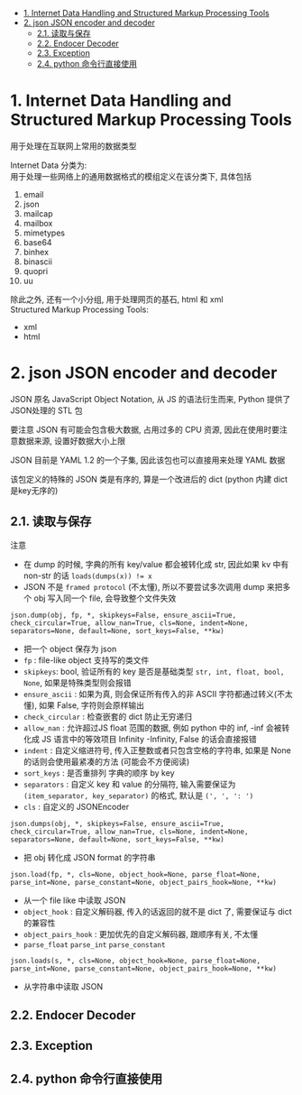 - [1. Internet Data Handling and Structured Markup Processing Tools](#1-internet-data-handling-and-structured-markup-processing-tools)
- [2. json JSON encoder and decoder](#2-json-json-encoder-and-decoder)
  - [2.1. 读取与保存](#21-读取与保存)
  - [2.2. Endocer Decoder](#22-endocer-decoder)
  - [2.3. Exception](#23-exception)
  - [2.4. python 命令行直接使用](#24-python-命令行直接使用)

# 1. Internet Data Handling and Structured Markup Processing Tools

用于处理在互联网上常用的数据类型

Internet Data 分类为:  
用于处理一些网络上的通用数据格式的模组定义在该分类下, 具体包括
1. email
2. json
3. mailcap
4. mailbox
5. mimetypes
6. base64
7. binhex
8. binascii
9. quopri
10. uu

除此之外, 还有一个小分组, 用于处理网页的基石, html 和 xml  
Structured Markup Processing Tools:  
* xml
* html


# 2. json JSON encoder and decoder

JSON 原名 JavaScript Object Notation, 从 JS 的语法衍生而来, Python 提供了 JSON处理的 STL 包  

要注意 JSON 有可能会包含极大数据, 占用过多的 CPU 资源, 因此在使用时要注意数据来源, 设置好数据大小上限

JSON 目前是 YAML 1.2 的一个子集, 因此该包也可以直接用来处理 YAML 数据

该包定义的特殊的 JSON 类是有序的, 算是一个改进后的 dict (python 内建 dict 是key无序的)

## 2.1. 读取与保存

注意 
* 在 dump 的时候, 字典的所有 key/value 都会被转化成 str, 因此如果 kv 中有non-str 的话 `loads(dumps(x)) != x`
* JSON 不是 `framed protocol` (不太懂), 所以不要尝试多次调用 dump 来把多个 obj 写入同一个 file, 会导致整个文件失效

`json.dump(obj, fp, *, skipkeys=False, ensure_ascii=True, check_circular=True, allow_nan=True, cls=None, indent=None, separators=None, default=None, sort_keys=False, **kw)`  
* 把一个 object 保存为 json
* `fp` : file-like object 支持写的类文件
* `skipkeys`: bool, 验证所有的 key 是否是基础类型 `str, int, float, bool, None`, 如果是特殊类型则会报错
* `ensure_ascii` : 如果为真, 则会保证所有传入的非 ASCII 字符都通过转义(不太懂), 如果 False, 字符则会原样输出
* `check_circular` : 检查嵌套的 dict 防止无穷递归
* `allow_nan` : 允许超过JS float 范围的数据, 例如 python 中的 inf, -inf 会被转化成 JS 语言中的等效项目 Infinity -Infinity, False 的话会直接报错
* `indent` : 自定义缩进符号, 传入正整数或者只包含空格的字符串, 如果是 None 的话则会使用最紧凑的方法 (可能会不方便阅读)
* `sort_keys` : 是否重排列 字典的顺序 by key
* `separators` : 自定义 key 和 value 的分隔符, 输入需要保证为 `(item_separator, key_separator)` 的格式, 默认是 `(', ', ': ') `
* `cls` : 自定义的 JSONEncoder


`json.dumps(obj, *, skipkeys=False, ensure_ascii=True, check_circular=True, allow_nan=True, cls=None, indent=None, separators=None, default=None, sort_keys=False, **kw)`
* 把 obj 转化成 JSON format 的字符串


`json.load(fp, *, cls=None, object_hook=None, parse_float=None, parse_int=None, parse_constant=None, object_pairs_hook=None, **kw)`
* 从一个 file like 中读取 JSON
* `object_hook` : 自定义解码器, 传入的话返回的就不是 dict 了, 需要保证与 dict 的兼容性
* `object_pairs_hook` : 更加优先的自定义解码器, 跟顺序有关, 不太懂
* `parse_float` `parse_int` `parse_constant`

`json.loads(s, *, cls=None, object_hook=None, parse_float=None, parse_int=None, parse_constant=None, object_pairs_hook=None, **kw)`
* 从字符串中读取 JSON

## 2.2. Endocer Decoder



## 2.3. Exception


## 2.4. python 命令行直接使用


